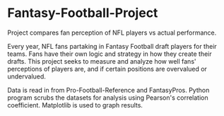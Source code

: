 # Fantasy-Football-Project
Project compares fan perception of NFL players vs actual performance.

Every year, NFL fans partaking in Fantasy Football draft players for their teams. Fans have their own logic and strategy in how they create their drafts. This project seeks to measure and analyze how well fans' perceptions of players are, and if certain positions are overvalued or undervalued.

Data is read in from Pro-Football-Reference and FantasyPros. Python program scrubs the datasets for analysis using Pearson's correlation coefficient. Matplotlib is used to graph results.
